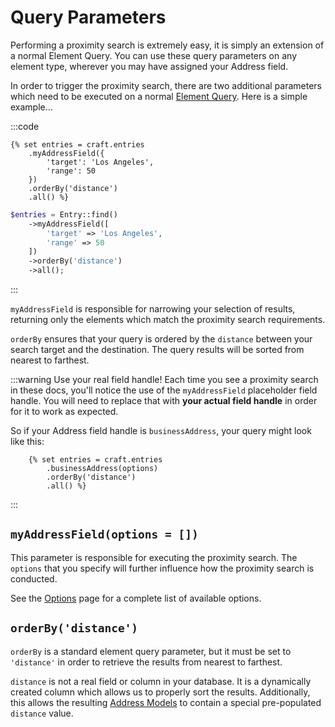 # Query Parameters

Performing a proximity search is extremely easy, it is simply an extension of a normal Element Query. You can use these query parameters on any element type, wherever you may have assigned your Address field.

In order to trigger the proximity search, there are two additional parameters which need to be executed on a normal [Element Query](https://craftcms.com/docs/3.x/element-queries.html). Here is a simple example...

:::code
```twig
{% set entries = craft.entries
    .myAddressField({
        'target': 'Los Angeles',
        'range': 50
    })
    .orderBy('distance')
    .all() %}
```
```php
$entries = Entry::find()
    ->myAddressField([
        'target' => 'Los Angeles',
        'range' => 50
    ])
    ->orderBy('distance')
    ->all();
```
:::

`myAddressField` is responsible for narrowing your selection of results, returning only the elements which match the proximity search requirements.

`orderBy` ensures that your query is ordered by the `distance` between your search target and the destination. The query results will be sorted from nearest to farthest.

:::warning Use your real field handle!
Each time you see a proximity search in these docs, you'll notice the use of the `myAddressField` placeholder field handle. You will need to replace that with **your actual field handle** in order for it to work as expected.

So if your Address field handle is `businessAddress`, your query might look like this:

```twig
    {% set entries = craft.entries
        .businessAddress(options)
        .orderBy('distance')
        .all() %}
``` 
:::

## `myAddressField(options = [])`

This parameter is responsible for executing the proximity search. The `options` that you specify will further influence how the proximity search is conducted.

See the [Options](/proximity-search/options/) page for a complete list of available options.

## `orderBy('distance')`

`orderBy` is a standard element query parameter, but it must be set to `'distance'` in order to retrieve the results from nearest to farthest.

`distance` is not a real field or column in your database. It is a dynamically created column which allows us to properly sort the results. Additionally, this allows the resulting [Address Models](/models/address-model/) to contain a special pre-populated `distance` value.
